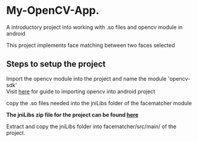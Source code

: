 # My-OpenCV-App.

A introductory project into working with .so files and opencv module in android 

This project implements face matching between two faces selected 

## Steps to setup the project 

Import the opencv module into the project and name the module 'opencv-sdk' <br>
Visit [here](https://philipplies.medium.com/setting-up-latest-opencv-for-android-studio-and-kotlin-2021-edition-259be404b133#:~:text=Open%20Android%20Studio%2C%20load%20your,gradle%20inside.) for guide to importing opencv into android project

copy the .so files needed into the jniLibs folder of the facematcher module

**The jniLibs zip file for the project can be found [here](https://www.quora.com)**

Extract and copy the jniLibs folder into facematcher/src/main/ of the project.
